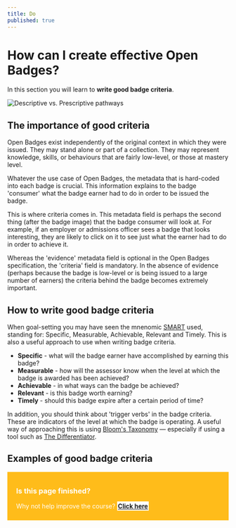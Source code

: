 ```yaml
---
title: Do
published: true
---
```


# How can I create effective Open Badges?

In this section you will learn to **write good badge criteria**.



<img src="{{ site.baseurl }}/img/visual-thinkery/prescriptive-descriptive.png" alt="Descriptive vs. Prescriptive pathways">

## The importance of good criteria

Open Badges exist independently of the original context in which they were issued. They may stand alone or part of a collection. They may represent knowledge, skills, or behaviours that are fairly low-level, or those at mastery level.

Whatever the use case of Open Badges, the metadata that is hard-coded into each badge is crucial. This information explains to the badge 'consumer' what the badge earner had to do in order to be issued the badge.

This is where criteria comes in. This metadata field is perhaps the second thing (after the badge image) that the badge consumer will look at. For example, if an employer or admissions officer sees a badge that looks interesting, they are likely to click on it to see just what the earner had to do in order to achieve it.

Whereas the 'evidence' metadata field is optional in the Open Badges specification, the 'criteria' field is mandatory. In the absence of evidence (perhaps because the badge is low-level or is being issued to a large number of earners) the criteria behind the badge becomes extremely important.

## How to write good badge criteria

When goal-setting you may have seen the mnenomic <a href="https://en.wikipedia.org/wiki/SMART_criteria">SMART</a> used, standing for: Specific, Measurable, Achievable, Relevant and Timely. This is also a useful approach to use when writing badge criteria.

* <strong>Specific</strong> - what will the badge earner have accomplished by earning this badge?
* <strong>Measurable</strong> - how will the assessor know when the level at which the badge is awarded has been achieved?
* <strong>Achievable</strong> - in what ways can the badge be achieved?
* <strong>Relevant</strong> - is this badge worth earning?
* <strong>Timely</strong> - should this badge expire after a certain period of time?

In addition, you should think about 'trigger verbs' in the badge criteria. These are indicators of the level at which the badge is operating. A useful way of approaching this is using <a href="https://en.wikipedia.org/wiki/Bloom's_taxonomy">Bloom's Taxonomy</a> &mdash; especially if using a tool such as <a href="http://byrdseed.com/differentiator/">The Differentiator</a>.


## Examples of good badge criteria

<div style="background:#FFBC1A; padding:10px; padding-left:20px; color:white;">
<h3>Is this page finished?</h3>
<p>Why not help improve the course? <strong><a style="background:white; padding:2px;" href="https://github.com/thinkoutloudclub/badge-course/wiki/Help-improve-the-Open-Badges-101-course">Click here</a></strong></p>
</div>
